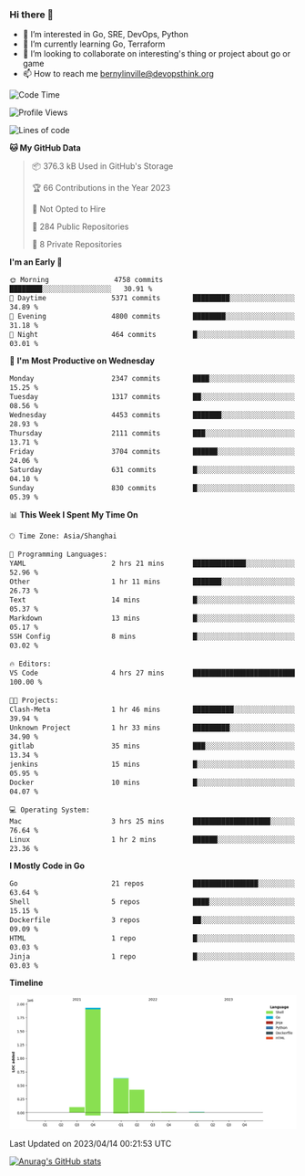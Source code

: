 ### Hi there 👋

- 👀 I’m interested in Go, SRE, DevOps, Python
- 🌱 I’m currently learning Go, Terraform
- 👯 I’m looking to collaborate on interesting's thing or project about go or game
- 📫 How to reach me bernylinville@devopsthink.org

<!--START_SECTION:waka-->
![Code Time](http://img.shields.io/badge/Code%20Time-221%20hrs%2055%20mins-blue)

![Profile Views](http://img.shields.io/badge/Profile%20Views-0-blue)

![Lines of code](https://img.shields.io/badge/From%20Hello%20World%20I%27ve%20Written-3.1%20million%20lines%20of%20code-blue)

**🐱 My GitHub Data** 

> 📦 376.3 kB Used in GitHub's Storage 
 > 
> 🏆 66 Contributions in the Year 2023
 > 
> 🚫 Not Opted to Hire
 > 
> 📜 284 Public Repositories 
 > 
> 🔑 8 Private Repositories 
 > 
**I'm an Early 🐤** 

```text
🌞 Morning                4758 commits        ████████░░░░░░░░░░░░░░░░░   30.91 % 
🌆 Daytime                5371 commits        █████████░░░░░░░░░░░░░░░░   34.89 % 
🌃 Evening                4800 commits        ████████░░░░░░░░░░░░░░░░░   31.18 % 
🌙 Night                  464 commits         █░░░░░░░░░░░░░░░░░░░░░░░░   03.01 % 
```
📅 **I'm Most Productive on Wednesday** 

```text
Monday                   2347 commits        ████░░░░░░░░░░░░░░░░░░░░░   15.25 % 
Tuesday                  1317 commits        ██░░░░░░░░░░░░░░░░░░░░░░░   08.56 % 
Wednesday                4453 commits        ███████░░░░░░░░░░░░░░░░░░   28.93 % 
Thursday                 2111 commits        ███░░░░░░░░░░░░░░░░░░░░░░   13.71 % 
Friday                   3704 commits        ██████░░░░░░░░░░░░░░░░░░░   24.06 % 
Saturday                 631 commits         █░░░░░░░░░░░░░░░░░░░░░░░░   04.10 % 
Sunday                   830 commits         █░░░░░░░░░░░░░░░░░░░░░░░░   05.39 % 
```


📊 **This Week I Spent My Time On** 

```text
🕑︎ Time Zone: Asia/Shanghai

💬 Programming Languages: 
YAML                     2 hrs 21 mins       █████████████░░░░░░░░░░░░   52.96 % 
Other                    1 hr 11 mins        ███████░░░░░░░░░░░░░░░░░░   26.73 % 
Text                     14 mins             █░░░░░░░░░░░░░░░░░░░░░░░░   05.37 % 
Markdown                 13 mins             █░░░░░░░░░░░░░░░░░░░░░░░░   05.17 % 
SSH Config               8 mins              █░░░░░░░░░░░░░░░░░░░░░░░░   03.02 % 

🔥 Editors: 
VS Code                  4 hrs 27 mins       █████████████████████████   100.00 % 

🐱‍💻 Projects: 
Clash-Meta               1 hr 46 mins        ██████████░░░░░░░░░░░░░░░   39.94 % 
Unknown Project          1 hr 33 mins        █████████░░░░░░░░░░░░░░░░   34.90 % 
gitlab                   35 mins             ███░░░░░░░░░░░░░░░░░░░░░░   13.34 % 
jenkins                  15 mins             █░░░░░░░░░░░░░░░░░░░░░░░░   05.95 % 
Docker                   10 mins             █░░░░░░░░░░░░░░░░░░░░░░░░   04.07 % 

💻 Operating System: 
Mac                      3 hrs 25 mins       ███████████████████░░░░░░   76.64 % 
Linux                    1 hr 2 mins         ██████░░░░░░░░░░░░░░░░░░░   23.36 % 
```

**I Mostly Code in Go** 

```text
Go                       21 repos            ████████████████░░░░░░░░░   63.64 % 
Shell                    5 repos             ████░░░░░░░░░░░░░░░░░░░░░   15.15 % 
Dockerfile               3 repos             ██░░░░░░░░░░░░░░░░░░░░░░░   09.09 % 
HTML                     1 repo              █░░░░░░░░░░░░░░░░░░░░░░░░   03.03 % 
Jinja                    1 repo              █░░░░░░░░░░░░░░░░░░░░░░░░   03.03 % 
```



**Timeline**

![Lines of Code chart](https://raw.githubusercontent.com/bernylinville/bernylinville/main/assets/bar_graph.png)


 Last Updated on 2023/04/14 00:21:53 UTC
<!--END_SECTION:waka-->

[![Anurag's GitHub stats](https://github-readme-stats.vercel.app/api?username=bernylinville)](https://github.com/anuraghazra/github-readme-stats)


<!--
**kylechou-dunk/kylechou-dunk** is a ✨ _special_ ✨ repository because its `README.md` (this file) appears on your GitHub profile.

Here are some ideas to get you started:

- 🔭 I’m currently working on ...
- 🌱 I’m currently learning ...
- 👯 I’m looking to collaborate on ...
- 🤔 I’m looking for help with ...
- 💬 Ask me about ...
- 📫 How to reach me: ...
- 😄 Pronouns: ...
- ⚡ Fun fact: ...
-->
